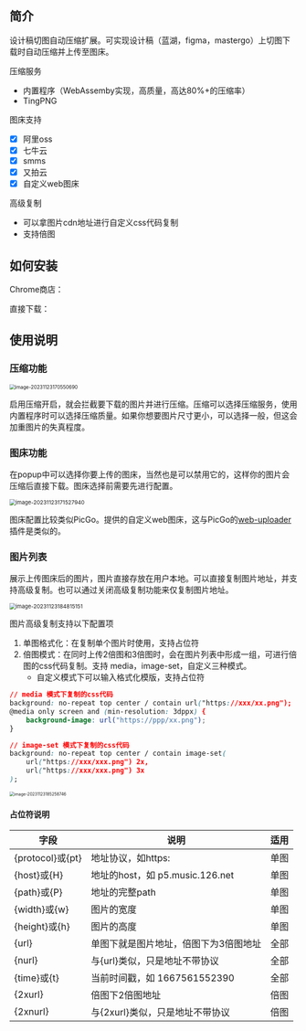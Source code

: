 ## 简介

设计稿切图自动压缩扩展。可实现设计稿（蓝湖，figma，mastergo）上切图下载时自动压缩并上传至图床。

压缩服务

-   内置程序（WebAssemby实现，高质量，高达80%+的压缩率）
-   TingPNG

图床支持

-   [x] 阿里oss
-   [x] 七牛云
-   [x] smms
-   [x] 又拍云
-   [x] 自定义web图床

高级复制

-   可以拿图片cdn地址进行自定义css代码复制
-   支持倍图

## 如何安装

Chrome商店：

直接下载：

## 使用说明

### 压缩功能

<img src="https://cdn.mymagicpaper.com/picgo/image-20231123170550690.png" alt="image-20231123170550690" style="zoom:60%;" />

启用压缩开启，就会拦截要下载的图片并进行压缩。压缩可以选择压缩服务，使用内置程序时可以选择压缩质量。如果你想要图片尺寸更小，可以选择一般，但这会加重图片的失真程度。

### 图床功能

在popup中可以选择你要上传的图床，当然也是可以禁用它的，这样你的图片会压缩后直接下载。图床选择前需要先进行配置。

<img src="https://cdn.mymagicpaper.com/picgo/image-20231123171527940.png" alt="image-20231123171527940" style="zoom:67%;" />

图床配置比较类似PicGo。提供的自定义web图床，这与PicGo的[web-uploader](https://github.com/yuki-xin/picgo-plugin-web-uploader)插件是类似的。

### 图片列表

展示上传图床后的图片，图片直接存放在用户本地。可以直接复制图片地址，并支持高级复制。也可以通过关闭高级复制功能来仅复制图片地址。

<img src="https://cdn.mymagicpaper.com/picgo/image-20231123184815151.png" alt="image-20231123184815151" style="zoom:67%;" />

图片高级复制支持以下配置项

1. 单图格式化：在复制单个图片时使用，支持占位符
2. 倍图模式：在同时上传2倍图和3倍图时，会在图片列表中形成一组，可进行倍图的css代码复制。支持 media，image-set，自定义三种模式。
    - 自定义模式下可以输入格式化模版，支持占位符

```css
// media 模式下复制的css代码
background: no-repeat top center / contain url("https://xxx/xx.png");
@media only screen and (min-resolution: 3dppx) {
    background-image: url("https://ppp/xx.png");
}

// image-set 模式下复制的css代码
background: no-repeat top center / contain image-set(
    url("https://xxx/xxx.png") 2x,
    url("https://xxx/xxx.png") 3x
);
```

<img src="https://cdn.mymagicpaper.com/picgo/image-20231123185258746.png" alt="image-20231123185258746" style="zoom:50%;" />

#### 占位符说明

| 字段             | 说明                                  | 适用 |
| ---------------- | ------------------------------------- | ---- |
| {protocol}或{pt} | 地址协议，如https:                    | 单图 |
| {host}或{H}      | 地址的host，如 p5.music.126.net       | 单图 |
| {path}或{P}      | 地址的完整path                        | 单图 |
| {width}或{w}     | 图片的宽度                            | 单图 |
| {height}或{h}    | 图片的高度                            | 单图 |
| {url}            | 单图下就是图片地址，倍图下为3倍图地址 | 全部 |
| {nurl}           | 与{url}类似，只是地址不带协议         | 全部 |
| {time}或{t}      | 当前时间戳，如 1667561552390          | 全部 |
| {2xurl}          | 倍图下2倍图地址                       | 倍图 |
| {2xnurl}         | 与{2xurl}类似，只是地址不带协议       | 倍图 |
